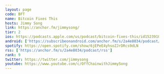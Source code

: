 ```yaml
---
layout: page
code: BFT
name: Bitcoin Fixes This
hosts: Jimmy Song
link: https://anchor.fm/jimmysong/
tier: 2
ios: https://podcasts.apple.com/us/podcast/bitcoin-fixes-this/id1523910866
android: ['https://subscribeonandroid.com/anchor.fm/s/2a4e8034/podcast/rss']
spotify: https://open.spotify.com/show/6jEPeE4yhsoZJrDRcs9dLN
rss: ['https://anchor.fm/s/2a4e8034/podcast/rss']
rank: 9
twitter: https://twitter.com/jimmysong
youtube: https://www.youtube.com/c/OffChainwithJimmySong
---
```

